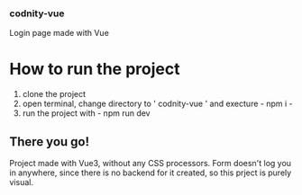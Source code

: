 ### codnity-vue
Login page made with Vue

# How to run the project
1. clone the project
2. open terminal, change directory to ' codnity-vue ' and execture - npm i -
3. run the project with - npm run dev

There you go!
--- 
Project made with Vue3, without any CSS processors.
Form doesn't log you in anywhere, since there is no backend for it created, so this prject is purely visual.
